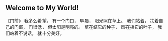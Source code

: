 ## Welcome to My World!
《门前》
我多么希望，
有一个门口，
早晨，
阳光照在草上。
我们站着，
扶着自己的门窗，
门很低，
但太阳是明亮的。
草在结它的种子，
风在摇它的叶子，
我们站着不说话，
就十分美好。

